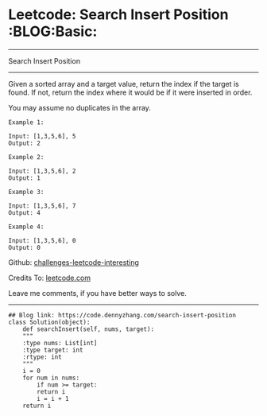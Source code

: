 
# Leetcode: Search Insert Position     :BLOG:Basic:

---

Search Insert Position  

---

Given a sorted array and a target value, return the index if the target is found. If not, return the index where it would be if it were inserted in order.  

You may assume no duplicates in the array.  

    Example 1:
    
    Input: [1,3,5,6], 5
    Output: 2

    Example 2:
    
    Input: [1,3,5,6], 2
    Output: 1

    Example 3:
    
    Input: [1,3,5,6], 7
    Output: 4

    Example 4:
    
    Input: [1,3,5,6], 0
    Output: 0

Github: [challenges-leetcode-interesting](https://github.com/DennyZhang/challenges-leetcode-interesting/tree/master/problems/search-insert-position)  

Credits To: [leetcode.com](https://leetcode.com/problems/search-insert-position/description/)  

Leave me comments, if you have better ways to solve.  

---

    ## Blog link: https://code.dennyzhang.com/search-insert-position
    class Solution(object):
        def searchInsert(self, nums, target):
    	"""
    	:type nums: List[int]
    	:type target: int
    	:rtype: int
    	"""
    	i = 0
    	for num in nums:
    	    if num >= target:
    		return i
    	    i = i + 1
    	return i

